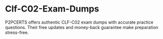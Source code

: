 # Clf-C02-Exam-Dumps
P2PCERTS offers authentic CLF-C02 exam dumps with accurate practice questions. Their free updates and money-back guarantee make preparation stress-free.

